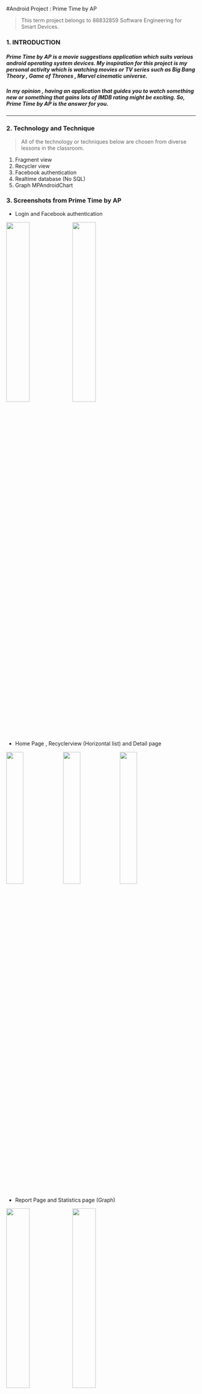 #Android Project : Prime Time by AP
>This term project belongs to  88832859 Software Engineering for Smart Devices.

### 1. INTRODUCTION
##### Prime Time by AP is a movie suggestions application which suits various android operating system devices. My inspiration for this project is my personal activity which is watching movies or TV series such as Big Bang Theory , Game of Thrones , Marvel cinematic universe.
##### In my opinion , having an application that guides you to watch something new or something that gains lots of IMDB rating might be exciting. So, Prime Time by AP is the answer for you. 

------------


### 2. Technology and Technique
>All of the technology or techniques below are chosen from diverse lessons in the classroom.

1. Fragment view
2. Recycler view
3. Facebook authentication
4. Realtime database (No SQL)
5. Graph MPAndroidChart

### 3. Screenshots from Prime Time by AP
- Login and Facebook authentication

<img src="https://user-images.githubusercontent.com/61537627/77074118-e9132600-6a22-11ea-8988-88c498ae8e21.png" width = "35%"><img src="https://user-images.githubusercontent.com/61537627/77074768-e402a680-6a23-11ea-9416-a1dfbcfcba5e.png" width = "35%">

- Home Page , Recyclerview (Horizontal list) and Detail page

<img src="https://user-images.githubusercontent.com/61537627/77075225-989cc800-6a24-11ea-8587-898d55eb076d.png" width = "30%"><img src="https://user-images.githubusercontent.com/61537627/77075247-9cc8e580-6a24-11ea-9ce5-1a49bc95be1f.png" width = "30%"><img src="https://user-images.githubusercontent.com/61537627/77075254-9e92a900-6a24-11ea-86d8-37f0c3b0d882.png" width = "30%">

- Report Page and Statistics page (Graph)

<img src="https://user-images.githubusercontent.com/61537627/77075828-82dbd280-6a25-11ea-9237-985af3ffcf6b.png" width = "35%"><img src="https://user-images.githubusercontent.com/61537627/77075835-84a59600-6a25-11ea-8f8f-c3e1c60b666c.png" width = "35%">
